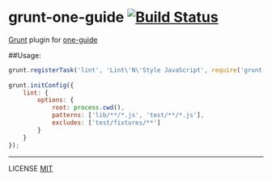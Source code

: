 grunt-one-guide [![Build Status](https://travis-ci.org/fistlabs/grunt-one-guide.svg)](https://travis-ci.org/fistlabs/grunt-one-guide)
=========

[Grunt](http://gruntjs.com/) plugin for [one-guide](https://www.npmjs.com/package/one-guide)

##Usage:

```js
grunt.registerTask('lint', 'Lint\'N\'Style JavaScript', require('grunt-one-guide'));
    
grunt.initConfig({
    lint: {
        options: {
            root: process.cwd(),
            patterns: ['lib/**/*.js', 'test/**/*.js'],
            excludes: ['test/fixtures/**']
        }
    }
});
```

---------
LICENSE [MIT](LICENSE)



